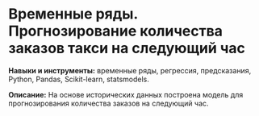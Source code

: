 # Временные ряды. Прогнозирование количества заказов такси на следующий час

__Навыки и инструменты:__ временные ряды, регрессия, предсказания, Python, Pandas, Scikit-learn, statsmodels.

__Описание:__ На основе исторических данных построена модель для прогнозирования количества заказов на следующий час. 